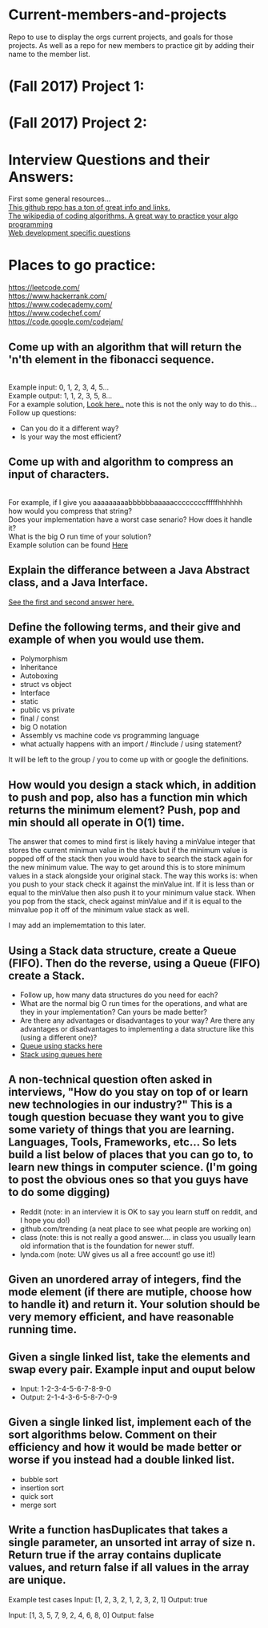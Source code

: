 # Current-members-and-projects
Repo to use to display the orgs current projects, and goals for those projects. As well as a repo for new members to practice git by adding their name to the member list.

# (Fall 2017) Project 1:

# (Fall 2017) Project 2:

# Interview Questions and their Answers:
First some general resources...<br>
<a href="https://github.com/cassidoo/getting-a-gig">This github repo has a ton of great info and links.</a><br>
<a href="http://rosettacode.org/wiki/Rosetta_Code">The wikipedia of coding algorithms. A great way to practice your algo programming</a><br>
<a href="https://github.com/h5bp/Front-end-Developer-Interview-Questions">Web development specific questions</a>

# Places to go practice:
<a href="https://leetcode.com/">https://leetcode.com/</a><br>
<a href="https://www.hackerrank.com/">https://www.hackerrank.com/</a><br>
<a href="https://www.codecademy.com/">https://www.codecademy.com/</a><br>
<a href="https://www.codechef.com/">https://www.codechef.com/</a><br>
<a href="https://code.google.com/codejam/">https://code.google.com/codejam/</a><br>

## Come up with an algorithm that will return the 'n'th element in the fibonacci sequence.
<br>Example input:  0, 1, 2, 3, 4, 5...
<br>Example output: 1, 1, 2, 3, 5, 8...
<br>For a example solution, <a href="https://github.com/UW-Enlight/Current-members-and-goals/blob/master/fib.py">Look here..</a> note this is not the only way to do this...
Follow up questions: 
- Can you do it a different way?
- Is your way the most efficient?

## Come up with and algorithm to compress an input of characters.
<br>For example, if I give you aaaaaaaaabbbbbbaaaaaccccccccfffffhhhhhh
<br> how would you compress that string?
<br> Does your implementation have a worst case senario? How does it handle it?
<br> What is the big O run time of your solution?
<br>Example solution can be found <a href="https://github.com/UW-Enlight/Current-members-and-goals/blob/master/compression.java">Here</a>

## Explain the differance between a Java Abstract class, and a Java Interface.
<a href="http://stackoverflow.com/questions/1913098/what-is-the-difference-between-an-interface-and-abstract-class">See the first and second answer here.</a>

## Define the following terms, and their give and example of when you would use them.
- Polymorphism
- Inheritance
- Autoboxing
- struct vs object
- Interface
- static
- public vs private
- final / const
- big O notation
- Assembly vs machine code vs programming language
- what actually happens with an import / #include / using statement?

It will be left to the group / you to come up with or google the definitions.

## How would you design a stack which, in addition to push and pop, also has a function min which returns the minimum element? Push, pop and min should all operate in O(1) time.

The answer that comes to mind first is likely having a minValue integer that stores the current minimun value in the stack but if the minimum value is popped off of the stack then you would have to search the stack again for the new minimum value.  The way to get around this is to store minimum values in a stack alongside your original stack. The way this works is: when you push to your stack check it against the minValue int. If it is less than or equal to the minValue then also push it to your minimum value stack. When you pop from the stack, check against minValue and if it is equal to the minvalue pop it off of the minimum value stack as well.

I may add an implememtation to this later.

## Using a Stack data structure, create a Queue (FIFO). Then do the reverse, using a Queue (FIFO) create a Stack.
- Follow up, how many data structures do you need for each?
- What are the normal big O run times for the operations, and what are they in your implementation? Can yours be made better?
- Are there any advantages or disadvantages to your way? Are there any advantages or disadvantages to implementing a data structure like this (using a different one)?
- <a href="http://stackoverflow.com/questions/688276/implement-stack-using-two-queues">Queue using stacks here</a>
- <a href="http://stackoverflow.com/questions/69192/how-to-implement-a-queue-using-two-stacks">Stack using queues here</a>

## A non-technical question often asked in interviews, "How do you stay on top of or learn new technologies in our industry?" This is a tough question becuase they want you to give some variety of things that you are learning. Languages, Tools, Frameworks, etc... So lets build a list below of places that you can go to, to learn new things in computer science. (I'm going to post the obvious ones so that you guys have to do some digging)
- Reddit (note: in an interview it is OK to say you learn stuff on reddit, and I hope you do!)
- github.com/trending (a neat place to see what people are working on)
- class (note: this is not really a good answer.... in class you usually learn old information that is the foundation for newer stuff.
- lynda.com (note: UW gives us all a free account! go use it!)

## Given an unordered array of integers, find the mode element (if there are mutiple, choose how to handle it) and return it. Your solution should be very memory efficient, and have reasonable running time.

## Given a single linked list, take the elements and swap every pair. Example input and ouput below
 - Input:  1-2-3-4-5-6-7-8-9-0
 - Output: 2-1-4-3-6-5-8-7-0-9
 
 ## Given a single linked list, implement each of the sort algorithms below.  Comment on their efficiency and how it would be made better or worse if you instead had a double linked list.
  - bubble sort
  - insertion sort
  - quick sort
  - merge sort
  
  ## Write a function hasDuplicates that takes a single parameter, an unsorted int array of size n.  Return true if the array contains duplicate values, and return false if all values in the array are unique.

Example test cases
Input:  [1, 2, 3, 2, 1, 2, 3, 2, 1]
Output: true

Input:  [1, 3, 5, 7, 9, 2, 4, 6, 8, 0]
Output: false
